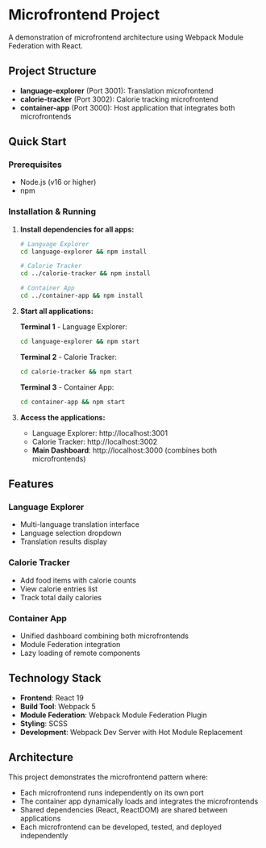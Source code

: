 # Microfrontend Project

A demonstration of microfrontend architecture using Webpack Module Federation with React.

## Project Structure

- **language-explorer** (Port 3001): Translation microfrontend
- **calorie-tracker** (Port 3002): Calorie tracking microfrontend  
- **container-app** (Port 3000): Host application that integrates both microfrontends

## Quick Start

### Prerequisites
- Node.js (v16 or higher)
- npm

### Installation & Running

1. **Install dependencies for all apps:**
   ```bash
   # Language Explorer
   cd language-explorer && npm install
   
   # Calorie Tracker  
   cd ../calorie-tracker && npm install
   
   # Container App
   cd ../container-app && npm install
   ```

2. **Start all applications:**

   **Terminal 1** - Language Explorer:
   ```bash
   cd language-explorer && npm start
   ```
   
   **Terminal 2** - Calorie Tracker:
   ```bash
   cd calorie-tracker && npm start
   ```
   
   **Terminal 3** - Container App:
   ```bash
   cd container-app && npm start
   ```

3. **Access the applications:**
   - Language Explorer: http://localhost:3001
   - Calorie Tracker: http://localhost:3002
   - **Main Dashboard**: http://localhost:3000 (combines both microfrontends)

## Features

### Language Explorer
- Multi-language translation interface
- Language selection dropdown
- Translation results display

### Calorie Tracker
- Add food items with calorie counts
- View calorie entries list
- Track total daily calories

### Container App
- Unified dashboard combining both microfrontends
- Module Federation integration
- Lazy loading of remote components

## Technology Stack

- **Frontend**: React 19
- **Build Tool**: Webpack 5
- **Module Federation**: Webpack Module Federation Plugin
- **Styling**: SCSS
- **Development**: Webpack Dev Server with Hot Module Replacement

## Architecture

This project demonstrates the microfrontend pattern where:
- Each microfrontend runs independently on its own port
- The container app dynamically loads and integrates the microfrontends
- Shared dependencies (React, ReactDOM) are shared between applications
- Each microfrontend can be developed, tested, and deployed independently

